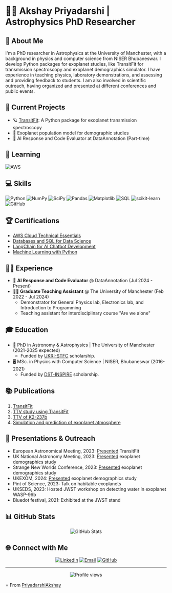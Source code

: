 # 👨‍🔬 Akshay Priyadarshi | Astrophysics PhD Researcher

## 🌌 About Me
I'm a PhD researcher in Astrophysics at the University of Manchester, with a background in physics and computer science from NISER Bhubaneswar. I develop Python packages for exoplanet studies, like TransitFit for transmission spectroscopy and exoplanet demographics simulator. I have experience in teaching physics, laboratory demonstrations, and assessing and providing feedback to students. I am also involved in scientific outreach, having organized and presented at different conferences and public events.

## 🚀 Current Projects
- 🪐 [TransitFit](https://github.com/SPEARNET/TransitFit): A Python package for exoplanet transmission spectroscopy
- 🌠 Exoplanet population model for demographic studies
- 🤖 AI Response and Code Evaluator at DataAnnotation (Part-time)

## 🧠 Learning
<img src="https://img.shields.io/badge/AWS-%23FF9900.svg?style=for-the-badge&logo=amazon-aws&logoColor=white" alt="AWS">

## 💻 Skills
![Python](https://img.shields.io/badge/python-3670A0?style=for-the-badge&logo=python&logoColor=ffdd54)
![NumPy](https://img.shields.io/badge/numpy-%23013243.svg?style=for-the-badge&logo=numpy&logoColor=white)
![SciPy](https://img.shields.io/badge/SciPy-%230C55A5.svg?style=for-the-badge&logo=scipy&logoColor=%white)
![Pandas](https://img.shields.io/badge/pandas-%23150458.svg?style=for-the-badge&logo=pandas&logoColor=white)
![Matplotlib](https://img.shields.io/badge/Matplotlib-%23ffffff.svg?style=for-the-badge&logo=Matplotlib&logoColor=black)
![SQL](https://img.shields.io/badge/sql-%2307405e.svg?style=for-the-badge&logo=postgresql&logoColor=white)
![scikit-learn](https://img.shields.io/badge/scikit--learn-%23F7931E.svg?style=for-the-badge&logo=scikit-learn&logoColor=white)
![GitHub](https://img.shields.io/badge/github-%23121011.svg?style=for-the-badge&logo=github&logoColor=white)


## 🏆 Certifications
- [AWS Cloud Technical Essentials](https://www.coursera.org/account/accomplishments/verify/Z28HBZ3592YW)
- [Databases and SQL for Data Science](https://www.credly.com/badges/4042e909-8f21-4f96-bd29-153db7ca5fb0/public_url)
- [LangChain for AI Chatbot Development](https://learn.deeplearning.ai/accomplishments/30a6ba77-5fea-490d-9d3f-c5347cc55c92?usp=sharing)
- [Machine Learning with Python](https://www.coursera.org/account/accomplishments/records/B03X3CUG9Y8Y)


## 👨‍💼 Experience
- 🤖 **AI Response and Code Evaluator** @ DataAnnotation (Jul 2024 - Present)
- 👨‍🏫 **Graduate Teaching Assistant** @ The University of Manchester (Feb 2022 - Jul 2024)
  - Demonstrator for General Physics lab, Electronics lab, and Introduction to Programming
  - Teaching assistant for interdisciplinary course "Are we alone"


## 🎓 Education
- 🔬 PhD in Astronomy & Astrophysics | The University of Manchester (2021-2025 expected)
  - Funded by [UKRI-STFC](https://www.ukri.org/councils/stfc/) scholarship. 
- 🖥️ MSc. in Physics with Computer Science | NISER, Bhubaneswar (2016-2021)
  - Funded by [DST-INSPIRE](https://online-inspire.gov.in/) scholarship.

## 📚 Publications
1. [TransitFit](https://doi.org/10.1093/mnras/stad3353)
2. [TTV study using TransitFit](https://doi.org/10.3847/1538-3881/acfeea)
3. [TTV of K2-237b](https://doi.org/10.1093/mnrasl/slae083)
4. [Simulation and prediction of exoplanet atmosphere](https://doi.org/10.3847/2041-8213/ac2f3a)

## 🎤 Presentations & Outreach
- European Astronomical Meeting, 2023: [Presented](https://eas2023programme.kuoni-congress.info/presentation/transitfit-a-python-package-for-fitting-multi-instrument-exoplanet-transit-from-jwst-hst-and-ground-based-transmission-spectroscopy-studies) TransitFit
- UK National Astronomy Meeting, 2023: [Presented](https://nam2023.org/science/parallel-sessions/details/2/38) exoplanet demographics study
- Strange New Worlds Conference, 2023: [Presented](https://www.iiserpune.ac.in/events/3515/exoplanet-conference-at-iiser-pune) exoplanet demographics study
- UKEXOM, 2024: [Presented](http://www.exocommunity.uk/) exoplanet demographics study
- Pint of Science, 2023: Talk on habitable exoplanets
- UKSEDS, 2023: Hosted JWST workshop on detecting water in exoplanet WASP-96b
- Bluedot festival, 2021: Exhibited at the JWST stand

## 📊 GitHub Stats
<div align="center">
  <img src="https://github-readme-stats.vercel.app/api?username=PriyadarshiAkshay&show_icons=true&theme=radical" alt="GitHub Stats">
</div>

## 🌐 Connect with Me
<div align="center">
  
[![LinkedIn](https://img.shields.io/badge/LinkedIn-0077B5?style=for-the-badge&logo=linkedin&logoColor=white)](https://www.linkedin.com/in/priyadarshiakshay/)
[![Email](https://img.shields.io/badge/Email-D14836?style=for-the-badge&logo=gmail&logoColor=white)](mailto:priyadarshi.akshay@outlook.com)
[![GitHub](https://img.shields.io/badge/GitHub-100000?style=for-the-badge&logo=github&logoColor=white)](https://github.com/PriyadarshiAkshay)

</div>

---
<div align="center">
  <img src="https://komarev.com/ghpvc/?username=PriyadarshiAkshay&style=flat-square&color=blue" alt="Profile views">
</div>

⭐️ From [PriyadarshiAkshay](https://github.com/PriyadarshiAkshay)
<!--
**PriyadarshiAkshay/PriyadarshiAkshay** is a ✨ _special_ ✨ repository because its `README.md` (this file) appears on your GitHub profile.

Here are some ideas to get you started:

- 🔭 I’m currently working on ...
- 🌱 I’m currently learning ...
- 👯 I’m looking to collaborate on ...
- 🤔 I’m looking for help with ...
- 💬 Ask me about ...
- 📫 How to reach me: ...
- 😄 Pronouns: ...
- ⚡ Fun fact: ...
-->
